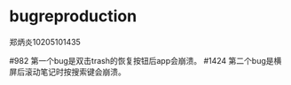 # bugreproduction
郑炳炎10205101435



#982   第一个bug是双击trash的恢复按钮后app会崩溃。
#1424  第二个bug是横屏后滚动笔记时按搜索键会崩溃。


